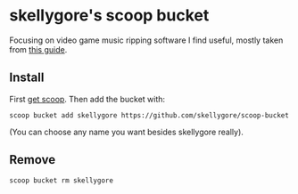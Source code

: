 # skellygore's scoop bucket

Focusing on video game music ripping software I find useful, mostly taken from [this guide](https://highquality.rip/ripguide/part-3-getting-editable-music).

## Install
First [get scoop](https://scoop.sh/). Then add the bucket with:
```
scoop bucket add skellygore https://github.com/skellygore/scoop-bucket
```
(You can choose any name you want besides skellygore really).

## Remove
```
scoop bucket rm skellygore
```
